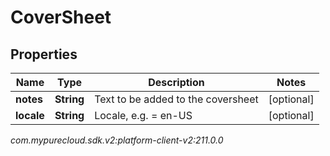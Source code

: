 # CoverSheet


## Properties

| Name | Type | Description | Notes |
| ------------ | ------------- | ------------- | ------------- |
| **notes** | **String** | Text to be added to the coversheet |  [optional] |
| **locale** | **String** | Locale, e.g. = en-US |  [optional] |




_com.mypurecloud.sdk.v2:platform-client-v2:211.0.0_
